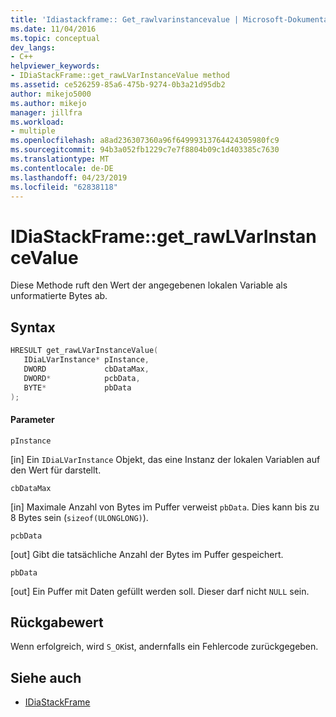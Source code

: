 ```yaml
---
title: 'Idiastackframe:: Get_rawlvarinstancevalue | Microsoft-Dokumentation'
ms.date: 11/04/2016
ms.topic: conceptual
dev_langs:
- C++
helpviewer_keywords:
- IDiaStackFrame::get_rawLVarInstanceValue method
ms.assetid: ce526259-85a6-475b-9274-0b3a21d95db2
author: mikejo5000
ms.author: mikejo
manager: jillfra
ms.workload:
- multiple
ms.openlocfilehash: a8ad236307360a96f64999313764424305980fc9
ms.sourcegitcommit: 94b3a052fb1229c7e7f8804b09c1d403385c7630
ms.translationtype: MT
ms.contentlocale: de-DE
ms.lasthandoff: 04/23/2019
ms.locfileid: "62838118"
---
```

# <a name="idiastackframegetrawlvarinstancevalue"></a>IDiaStackFrame::get_rawLVarInstanceValue
Diese Methode ruft den Wert der angegebenen lokalen Variable als unformatierte Bytes ab.

## <a name="syntax"></a>Syntax

```C++
HRESULT get_rawLVarInstanceValue(
   IDiaLVarInstance* pInstance,
   DWORD             cbDataMax,
   DWORD*            pcbData,
   BYTE*             pbData
);
```

#### <a name="parameters"></a>Parameter
 `pInstance`

[in] Ein `IDiaLVarInstance` Objekt, das eine Instanz der lokalen Variablen auf den Wert für darstellt.

 `cbDataMax`

[in] Maximale Anzahl von Bytes im Puffer verweist `pbData`. Dies kann bis zu 8 Bytes sein (`sizeof(ULONGLONG)`).

 `pcbData`

[out] Gibt die tatsächliche Anzahl der Bytes im Puffer gespeichert.

 `pbData`

[out] Ein Puffer mit Daten gefüllt werden soll. Dieser darf nicht `NULL` sein.

## <a name="return-value"></a>Rückgabewert
 Wenn erfolgreich, wird `S_OK`ist, andernfalls ein Fehlercode zurückgegeben.

## <a name="see-also"></a>Siehe auch
- [IDiaStackFrame](../../debugger/debug-interface-access/idiastackframe.md)